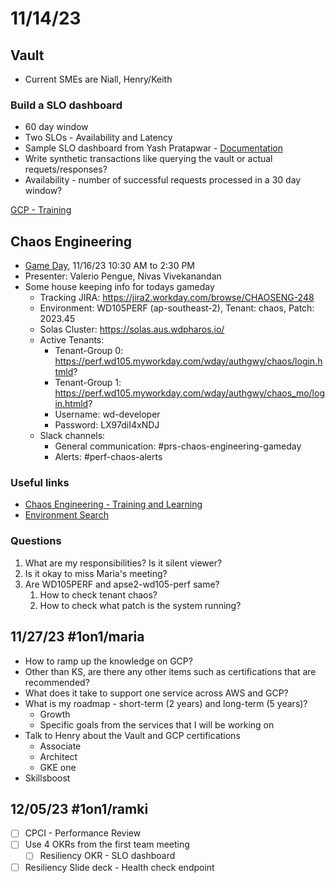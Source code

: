 # 11/14/23

## Vault
- Current SMEs are Niall, Henry/Keith
### Build a SLO dashboard
- 60 day window
- Two SLOs - Availability and Latency
- Sample SLO dashboard from Yash Pratapwar - [Documentation](https://confluence.workday.com/display/PUBCLD/User+Guide+for+Online+Transactions+SLO+Dashboard)
- Write synthetic transactions like querying the vault or actual requets/responses?
- Availability - number of successful requests processed in a 30 day window?

[GCP - Training](https://sites.google.com/workday.com/multi-cloud-learning-hub/gcp-learning-hub/gcp-instructor-led-training)

## Chaos Engineering
- [Game Day](https://sites.google.com/workday.com/chaosengineering/gameday4), 11/16/23 10:30 AM to 2:30 PM
- Presenter: Valerio Pengue, Nivas Vivekanandan
- Some house keeping info for todays gameday
	- Tracking JIRA: https://jira2.workday.com/browse/CHAOSENG-248
	- Environment: WD105PERF (ap-southeast-2), Tenant: chaos, Patch: 2023.45
	- Solas Cluster: https://solas.aus.wdpharos.io/
	- Active Tenants:
		- Tenant-Group 0: https://perf.wd105.myworkday.com/wday/authgwy/chaos/login.htmld?
		- Tenant-Group 1: https://perf.wd105.myworkday.com/wday/authgwy/chaos_mo/login.htmld?
		- Username: wd-developer
		- Password: LX97diI4xNDJ
	- Slack channels:
		- General communication: #prs-chaos-engineering-gameday 
		- Alerts: #perf-chaos-alerts

### Useful links
- [Chaos Engineering - Training and Learning](https://sites.google.com/workday.com/chaosengineering/training-and-learning)
- [Environment Search](https://confluence.workday.com/display/env/Environment+Search)
### Questions
1. What are my responsibilities? Is it silent viewer?
2. Is it okay to miss Maria's meeting?
3. Are WD105PERF and apse2-wd105-perf same?
	1. How to check tenant chaos?
	2. How to check what patch is the system running?


## 11/27/23 #1on1/maria
- How to ramp up the knowledge on GCP?
- Other than KS, are there any other items such as certifications that are recommended?
- What does it take to support one service across AWS and GCP?
- What is my roadmap - short-term (2 years) and long-term (5 years)?
	- Growth
	- Specific goals from the services that I will be working on
- Talk to Henry about the Vault and GCP certifications
	- Associate
	- Architect
	- GKE one
- Skillsboost

## 12/05/23 #1on1/ramki
- [ ] CPCI - Performance Review
- [ ] Use 4 OKRs from the first team meeting
	- [ ] Resiliency OKR - SLO dashboard
- [ ] Resiliency Slide deck - Health check endpoint